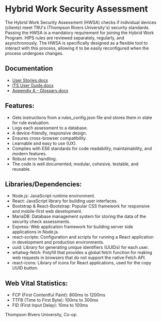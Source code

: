 # Hybrid Work Security Assessment

The Hybrid Work Security Assessment (HWSA) checks if individual devices (clients) meet TRU's (Thompson Rivers University's) security standards. Passing the HWSA is a mandatory requirement for joining the Hybrid Work Program. HIPS rules are reviewed separately, regularly, and asynchronously. The HWSA is specifically designed as a flexible tool to interact with this process, allowing it to be easily reconfigured when the process undergoes changes.
 
## Documentation
- [User Stories.docx](https://github.com/TrevorDrayton03/hybrid-work-security-assessment/files/12443731/User.Stories.docx)
- [ITS User Guide.docx](https://github.com/TrevorDrayton03/hybrid-work-security-assessment/files/12443732/ITS.User.Guide.docx)
- [Appendix A - Glossary.docx](https://github.com/TrevorDrayton03/hybrid-work-security-assessment/files/12443733/Appendix.A.-.Glossary.docx)

## Features:
- Gets instructions from a rules_config.json file and stores them in state for rule evaluation.
- Logs each assessment to a database.
- A device-friendly, responsive design.
- Ensures cross-browser compatibility.
- Learnable and easy to use (UX).
- Complies with ES6 standards for code readability, maintainability, and modern features.
- Robust error handling.
- The code is well documented, modular, cohesive, testable, and reusable. 

## Libraries/Dependencies:
- Node.js: JavaScript runtime environment.
- React: JavaScript library for building user interfaces.
- Bootstrap & React-Bootstrap: Popular CSS framework for responsive and mobile-first web development.
- MariaDB: Database management system for storing the data of the security check assessments.
- Express: Web application framework for building server side applications in Node.js.
- react-scripts: Configuration and scripts for running a React application in development and production environments.
- uuid: Library for generating unique identifiers (UUIDs) for each user.
- whatwg-fetch: Polyfill that provides a global fetch function for making web requests in browsers that do not support the native Fetch API.
- react-icons: Library of icons for React applications, used for the copy UUID button.
 
## Web Vital Statistics:
- FCP (First Contentful Paint): 800ms to 1200ms
- TTFB (Time to First Byte): 100ms to 300ms
- FID (First Input Delay): 10ms to 100ms



Thompson Rivers University, Co-op
